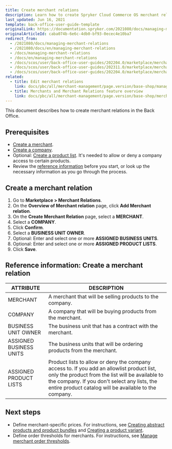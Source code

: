 ```yaml
---
title: Create merchant relations
description: Learn how to create Spryker Cloud Commerce OS merchant relations in the Back Office for your Spryker B2B Project.
last_updated: Jun 16, 2021
template: back-office-user-guide-template
originalLink: https://documentation.spryker.com/2021080/docs/managing-merchant-relations
originalArticleId: caba074b-6e6c-4db0-bf93-0ecec4e10ba7
redirect_from:
  - /2021080/docs/managing-merchant-relations
  - /2021080/docs/en/managing-merchant-relations
  - /docs/managing-merchant-relations
  - /docs/en/managing-merchant-relations
  - /docs/scos/user/back-office-user-guides/202204.0/marketplace/merchants-and-merchant-relations/managing-merchant-relations.html
  - /docs/scos/user/back-office-user-guides/202311.0/marketplace/merchant-relations/create-merchant-relations.html
  - /docs/scos/user/back-office-user-guides/202204.0/marketplace/merchant-relations/create-merchant-relations.html
related:
  - title: Edit merchant relations
    link: docs/pbc/all/merchant-management/page.version/base-shop/manage-in-the-back-office/edit-merchant-relations.html
  - title: Merchants and Merchant Relations feature overview
    link: docs/pbc/all/merchant-management/page.version/base-shop/merchant-b2b-contracts-and-contract-requests-feature-overview.html
---
```


This document describes how to create merchant relations in the Back Office.

## Prerequisites

- [Create a merchant](/docs/pbc/all/merchant-management/latest/base-shop/manage-in-the-back-office/create-merchants.html).
- [Create a company](/docs/pbc/all/customer-relationship-management/latest/base-shop/manage-in-the-back-office/manage-companies.html).
- Optional: [Create a product list](/docs/pbc/all/product-information-management/latest/base-shop//manage-in-the-back-office/product-lists/create-product-lists.html). It's needed to allow or deny a company access to certain products.
- Review the [reference information](#reference-information-create-a-merchant-relation) before you start, or look up the necessary information as you go through the process.

## Create a merchant relation

1. Go to **Marketplace&nbsp;<span aria-label="and then">></span> Merchant Relations**.
2. On the **Overview of Merchant relation** page, click **Add Merchant relation**.
3. On the **Create Merchant Relation** page, select a **MERCHANT**.
4. Select a **COMPANY**.
5. Click **Confirm**.
6. Select a **BUSINESS UNIT OWNER**.
7. Optional: Enter and select one or more **ASSIGNED BUSINESS UNITS**.
8. Optional: Enter and select one or more **ASSIGNED PRODUCT LISTS**.
9. Click **Save**.

## Reference information: Create a merchant relation

| ATTRIBUTE |DESCRIPTION  |
| --- | --- |
| MERCHANT | A merchant that will be selling products to the company. |
| COMPANY | A company that will be buying products from the merchant. |
| BUSINESS UNIT OWNER | The business unit that has a contract with the merchant. |
| ASSIGNED BUSINESS UNITS | The business units that will be ordering products from the merchant. |
| ASSIGNED PRODUCT LISTS | Product lists to allow or deny the company access to. If you add an allowlist product list, only the product from the list will be available to the company. If you don't select any lists, the entire product catalog will be available to the company.  |


## Next steps

- Define merchant-specific prices. For instructions, see [Creating abstract products and product bundles](/docs/pbc/all/product-information-management/latest/base-shop/manage-in-the-back-office/products/manage-abstract-products-and-product-bundles/create-abstract-products-and-product-bundles.html) and [Creating a product variant](/docs/pbc/all/product-information-management/latest/marketplace/manage-in-the-back-office/products/create-product-variants.html).
- Define order thresholds for merchants. For instructions, see [Manage merchant order thresholds](/docs/pbc/all/cart-and-checkout/latest/base-shop/manage-in-the-back-office/define-merchant-order-thresholds.html).
